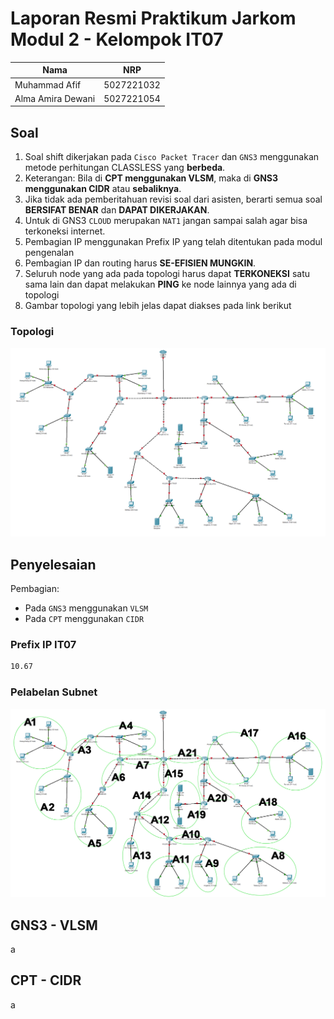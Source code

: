# Laporan Resmi Praktikum Jarkom Modul 2 - Kelompok IT07

| Nama              | NRP        |
| ----------------- | ---------- |
| Muhammad Afif     | 5027221032 |
| Alma Amira Dewani | 5027221054 |

## Soal

1. Soal shift dikerjakan pada `Cisco Packet Tracer` dan `GNS3` menggunakan metode perhitungan CLASSLESS yang **berbeda**.
2. Keterangan: Bila di **CPT menggunakan VLSM**, maka di **GNS3 menggunakan CIDR** atau **sebaliknya**.
3. Jika tidak ada pemberitahuan revisi soal dari asisten, berarti semua soal **BERSIFAT BENAR** dan **DAPAT DIKERJAKAN**.
4. Untuk di GNS3 `CLOUD` merupakan `NAT1` jangan sampai salah agar bisa terkoneksi internet.
5. Pembagian IP menggunakan Prefix IP yang telah ditentukan pada modul pengenalan
6. Pembagian IP dan routing harus **SE-EFISIEN MUNGKIN**.
7. Seluruh node yang ada pada topologi harus dapat **TERKONEKSI** satu sama lain dan dapat melakukan **PING** ke node lainnya yang ada di topologi
8. Gambar topologi yang lebih jelas dapat diakses pada link berikut

### Topologi

![modul](./img/topo_modul4.png)

## Penyelesaian

Pembagian:

- Pada `GNS3` menggunakan `VLSM`
- Pada `CPT` menggunakan `CIDR`

### Prefix IP IT07

```bash
10.67
```

### Pelabelan Subnet

![label_subnet](./img/topologi_w_label.png)

## GNS3 - VLSM

a

## CPT - CIDR

a